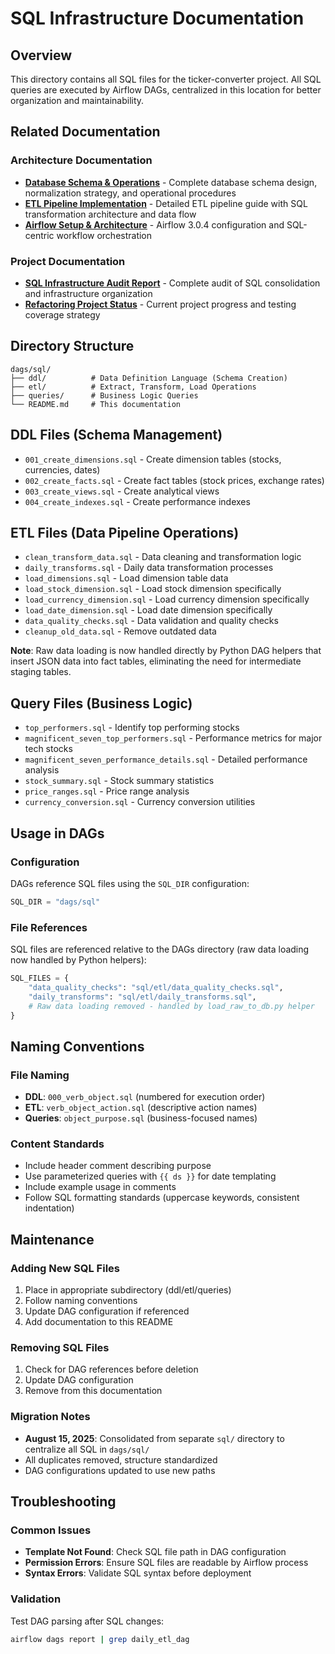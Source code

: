 # SQL Infrastructure Documentation

## Overview
This directory contains all SQL files for the ticker-converter project. All SQL queries are executed by Airflow DAGs, centralized in this location for better organization and maintainability.

## Related Documentation

### Architecture Documentation
- **[Database Schema & Operations](../../docs/architecture/database_schema_and_operations.md)** - Complete database schema design, normalization strategy, and operational procedures
- **[ETL Pipeline Implementation](../../docs/architecture/etl_pipeline_implementation.md)** - Detailed ETL pipeline guide with SQL transformation architecture and data flow
- **[Airflow Setup & Architecture](../../docs/architecture/airflow_setup.md)** - Airflow 3.0.4 configuration and SQL-centric workflow orchestration

### Project Documentation
- **[SQL Infrastructure Audit Report](../../my_docs/SQL_INFRASTRUCTURE_AUDIT_REPORT.md)** - Complete audit of SQL consolidation and infrastructure organization
- **[Refactoring Project Status](../../my_docs/TEMP-REFACTORING-PROJECT.md)** - Current project progress and testing coverage strategy

## Directory Structure

```
dags/sql/
├── ddl/          # Data Definition Language (Schema Creation)
├── etl/          # Extract, Transform, Load Operations
├── queries/      # Business Logic Queries
└── README.md     # This documentation
```

## DDL Files (Schema Management)
- `001_create_dimensions.sql` - Create dimension tables (stocks, currencies, dates)
- `002_create_facts.sql` - Create fact tables (stock prices, exchange rates)
- `003_create_views.sql` - Create analytical views
- `004_create_indexes.sql` - Create performance indexes

## ETL Files (Data Pipeline Operations)
- `clean_transform_data.sql` - Data cleaning and transformation logic
- `daily_transforms.sql` - Daily data transformation processes
- `load_dimensions.sql` - Load dimension table data
- `load_stock_dimension.sql` - Load stock dimension specifically
- `load_currency_dimension.sql` - Load currency dimension specifically
- `load_date_dimension.sql` - Load date dimension specifically
- `data_quality_checks.sql` - Data validation and quality checks
- `cleanup_old_data.sql` - Remove outdated data

**Note**: Raw data loading is now handled directly by Python DAG helpers that insert JSON data into fact tables, eliminating the need for intermediate staging tables.

## Query Files (Business Logic)
- `top_performers.sql` - Identify top performing stocks
- `magnificent_seven_top_performers.sql` - Performance metrics for major tech stocks
- `magnificent_seven_performance_details.sql` - Detailed performance analysis
- `stock_summary.sql` - Stock summary statistics
- `price_ranges.sql` - Price range analysis
- `currency_conversion.sql` - Currency conversion utilities

## Usage in DAGs

### Configuration
DAGs reference SQL files using the `SQL_DIR` configuration:
```python
SQL_DIR = "dags/sql"
```

### File References
SQL files are referenced relative to the DAGs directory (raw data loading now handled by Python helpers):
```python
SQL_FILES = {
    "data_quality_checks": "sql/etl/data_quality_checks.sql",
    "daily_transforms": "sql/etl/daily_transforms.sql",
    # Raw data loading removed - handled by load_raw_to_db.py helper
}
```

## Naming Conventions

### File Naming
- **DDL**: `000_verb_object.sql` (numbered for execution order)
- **ETL**: `verb_object_action.sql` (descriptive action names)
- **Queries**: `object_purpose.sql` (business-focused names)

### Content Standards
- Include header comment describing purpose
- Use parameterized queries with `{{ ds }}` for date templating
- Include example usage in comments
- Follow SQL formatting standards (uppercase keywords, consistent indentation)

## Maintenance

### Adding New SQL Files
1. Place in appropriate subdirectory (ddl/etl/queries)
2. Follow naming conventions
3. Update DAG configuration if referenced
4. Add documentation to this README

### Removing SQL Files
1. Check for DAG references before deletion
2. Update DAG configuration
3. Remove from this documentation

### Migration Notes
- **August 15, 2025**: Consolidated from separate `sql/` directory to centralize all SQL in `dags/sql/`
- All duplicates removed, structure standardized
- DAG configurations updated to use new paths

## Troubleshooting

### Common Issues
- **Template Not Found**: Check SQL file path in DAG configuration
- **Permission Errors**: Ensure SQL files are readable by Airflow process
- **Syntax Errors**: Validate SQL syntax before deployment

### Validation
Test DAG parsing after SQL changes:
```bash
airflow dags report | grep daily_etl_dag
```
